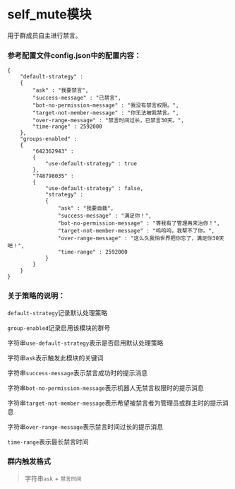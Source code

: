# self_mute模块

用于群成员自主进行禁言。

### 参考配置文件config.json中的配置内容：

    {
        "default-strategy" :
        {
            "ask" : "我要禁言",
            "success-message" : "已禁言",
            "bot-no-permission-message" : "我没有禁言权限。",
            "target-not-member-message" : "你无法被我禁言。",
            "over-range-message" : "禁言时间过长，已禁言30天。",
            "time-range" : 2592000
        },
        "groups-enabled" :
        {
            "642362943" :
            {
                "use-default-strategy" : true
            },
            "748798035" :
            {
                "use-default-strategy" : false,
                "strategy" :
                {
                    "ask" : "我要自裁",
                    "success-message" : "满足你！",
                    "bot-no-permission-message" : "等我有了管理再来治你！",
                    "target-not-member-message" : "呜呜呜，我帮不了你。",
                    "over-range-message" : "这么久我怕世界把你忘了，满足你30天吧！",
                    "time-range" : 2592000
                }
            }
        }
    }

### 关于策略的说明：

`default-strategy`记录默认处理策略

`group-enabled`记录启用该模块的群号

字符串`use-default-strategy`表示是否启用默认处理策略

字符串`ask`表示触发此模块的关键词

字符串`success-message`表示禁言成功时的提示消息

字符串`bot-no-permission-message`表示机器人无禁言权限时的提示消息

字符串`target-not-member-message`表示希望被禁言者为管理员或群主时的提示消息

字符串`over-range-message`表示禁言时间过长的提示消息

`time-range`表示最长禁言时间

### 群内触发格式

> 字符串`ask` + `禁言时间`